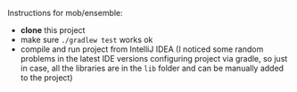 Instructions for mob/ensemble:
- **clone** this project
- make sure `./gradlew test` works ok
- compile and run project from IntelliJ IDEA
  (I noticed some random problems in the latest IDE versions configuring project via gradle,
  so just in case, all the libraries are in the `lib` folder and can be manually added to the project)